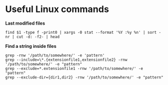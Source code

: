 # Useful Linux commands

__Last modified files__
```
find $1 -type f -print0 | xargs -0 stat --format '%Y :%y %n' | sort -nr | cut -d: -f2- | head
```
__Find a string inside files__
```
grep -rnw '/path/to/somewhere/' -e 'pattern'
grep --include=\*.{extensionfile1,extensionfile2} -rnw '/path/to/somewhere/' -e "pattern"
grep --exclude=*.extensionfile1 -rnw '/path/to/somewhere/' -e "pattern"
grep --exclude-dir={dir1,dir2} -rnw '/path/to/somewhere/' -e "pattern"
```

